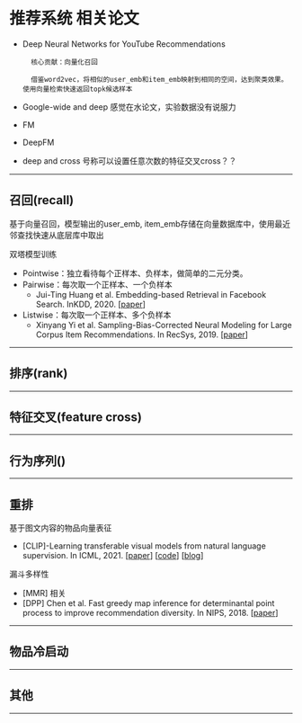 # 推荐系统 相关论文

* Deep Neural Networks for YouTube Recommendations

        核心贡献：向量化召回 

        借鉴word2vec，将相似的user_emb和item_emb映射到相同的空间，达到聚类效果。使用向量检索快速返回topk候选样本

* Google-wide and deep
        感觉在水论文，实验数据没有说服力

* FM

* DeepFM

* deep and cross 
        号称可以设置任意次数的特征交叉cross？？

---
## 召回(recall)
基于向量召回，模型输出的user_emb, item_emb存储在向量数据库中，使用最近邻查找快速从底层库中取出


双塔模型训练

* Pointwise：独⽴看待每个正样本、负样本，做简单的⼆元分类。
* Pairwise：每次取⼀个正样本、⼀个负样本
  * Jui-Ting Huang et al. Embedding-based Retrieval in Facebook Search. InKDD, 2020. [[paper]()]
* Listwise：每次取⼀个正样本、多个负样本
  * Xinyang Yi et al. Sampling-Bias-Corrected Neural Modeling for Large Corpus Item
Recommendations. In RecSys, 2019. [[paper]()]


---
## 排序(rank)
---
## 特征交叉(feature cross)
---
## 行为序列()
---
## 重排

基于图文内容的物品向量表征
* [CLIP]-Learning transferable visual models from natural language
supervision. In ICML, 2021. [[paper](https://arxiv.org/abs/2103.00020)] [[code](https://github.com/openai/CLIP)] [[blog](https://openai.com/research/clip)]

漏斗多样性
* [MMR] 相关
* [DPP] Chen et al. Fast greedy map inference for determinantal point process to improve
recommendation diversity. In NIPS, 2018. [[paper](https://arxiv.org/pdf/1709.05135.pdf)]
---
## 物品冷启动
---
## 其他

---





